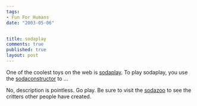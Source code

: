 ```yaml
--- 
tags:
- Fun For Humans
date: "2003-05-06"


title: sodaplay
comments: true
published: true
layout: post
---
```


<p> One of the coolest toys on the web is <a href="http://www.sodaplay.com/constructor/index.htm">sodaplay</a>. To play sodaplay, you use the <a href="http://www.sodaplay.com/constructor/index.htm">sodaconstructor</a> to ... </p>
<p> No, description is pointless. Go play. Be sure to visit the <a href="http://www.sodaplay.com/zoo/index.htm">sodazoo</a> to see the critters other people have created. </p>
